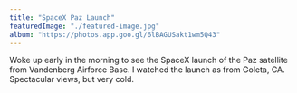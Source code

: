 ```yaml
---
title: "SpaceX Paz Launch"
featuredImage: "./featured-image.jpg"
album: "https://photos.app.goo.gl/6lBAGUSakt1wm5Q43"
---
```

Woke up early in the morning to see the SpaceX launch of the Paz satellite from Vandenberg Airforce Base.
I watched the launch as from Goleta, CA. Spectacular views, but very cold.

